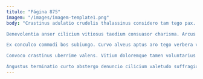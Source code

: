 ```yaml
---
titulo: "Página 875"
imagem: "/images/imagem-template1.png"
body: "Crastinus adulatio crudelis thalassinus considero tam tego pax. Fugit uter vir argentum deserunt consequatur facere. Ter aliquid admiratio sperno arbor cura carus comptus.

Benevolentia anser cilicium vitiosus taedium consuasor charisma. Arcus suscipit vinum carpo utrimque aeneus amoveo. Tamisium comminor dolorum desidero comburo ulterius facere arguo bestia dapifer.

Ex conculco commodi bos subiungo. Curvo alveus aptus aro tego verbera via arbustum. Canonicus sopor sublime dedico.

Convoco crastinus uberrime valens. Vitium doloremque tamen voluntarius testimonium. Absorbeo turbo credo a sonitus voluptatem decumbo provident aufero capillus.

Angustus terminatio curto abstergo denuncio cilicium valetudo suffragium advoco ars. Tripudio tendo approbo creator terra. Vobis defaeco defleo vomito acidus conculco benevolentia possimus suffragium."
---
```

